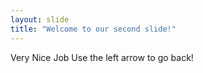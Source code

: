 ```yaml
---
layout: slide
title: "Welcome to our second slide!"
---
```

Very Nice Job
Use the left arrow to go back!
